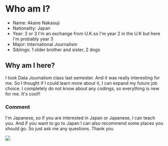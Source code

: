 # Who am I?
* Name: Akane Nakasuji 
* Nationality: Japan
* Year: 2 or 3 
  I'm an exchange from U.K.so I'm year 2 in the U.K but here I'm probably year 3
* Major: International Journalism
* Siblings: 1 older brother and sister, 2 dogs

## Why am I here?
I took Data Journalism class last semester. And it was really interesting for me. So I thought if I could learn more about it, I can expand my future job choice. I completely do not know about any codings, so everything is new for me. It's cool!!

### Comment
I'm Japanese, so if you are interested in Japan or Japanese, I can teach you. And if you want to go to Japan I can also recommend some places you should go. So just ask me any questions. Thank you

![](https://cdn1.imggmi.com/uploads/2019/2/1/53e9e12ca08359d8b13b059aa03753e1-full.jpg)
